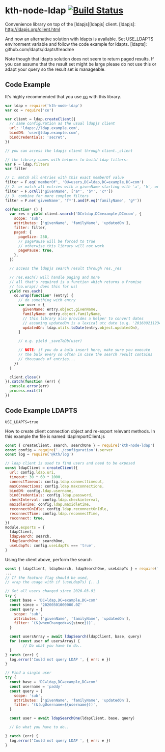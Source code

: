 # kth-node-ldap [![Build Status](https://travis-ci.org/KTH/kth-node-ldap.svg?branch=master)](https://travis-ci.org/KTH/kth-node-ldap)

Convenience library on top of the [ldapjs][ldapjs] client.
[ldapjs]: http://ldapjs.org/client.html

And now an alternative solution with ldapts is available. Set USE_LDAPTS environment variable and follow the code example for ldapts.
[ldapts]: github.com/ldapts/ldapts#readme

Note though that ldapts solution does not seem to return paged results. If you can assume that the result set might be large please do not use this or adapt your query so the result set is manageable.

## Code Example

It's highly recommended that you use [co][co] with this library.

[co]: https://www.npmjs.com/package/co

```javascript
var ldap = require('kth-node-ldap')
var co = require('co')

var client = ldap.createClient({
  // same configuration as the usual ldapjs client
  url: 'ldaps://ldap.example.com',
  bindDN: 'user@ldap.example.com',
  bindCredentials: 'secret',
})

// you can access the ldapjs client through client._client

// the library comes with helpers to build ldap filters:
var F = ldap.filters
var filter

// 1. match all entries with this exact memberOf value
filter = F.eq('memberOf', 'OU=users,DC=ldap,DC=example,DC=com')
// 2. or match all entries with a givenName starting with 'a', 'b', or 'c'
filter = F.orAll('givenName', ['a*', 'b*', 'c*'])
// 3. combine for more complex filters
filter = F.ne('givenName', 'f*').and(F.eq('familyName', 'g*'))

co(function* () {
  var res = yield client.search('DC=ldap,DC=example,DC=com', {
    scope: 'sub',
    attributes: ['givenName', 'familyName', 'updatedOn'],
    filter: filter,
    paged: {
      pageSize: 250,
      // pagePause will be forced to true
      // otherwise this library will not work
      pagePause: true,
    },
  })

  // access the ldapjs search result through res._res

  // res.each() will handle paging and more
  // all that's required is a function which returns a Promise
  // (co.wrap() does this for us)
  yield res.each(
    co.wrap(function* (entry) {
      // do something with entry
      var user = {
        givenName: entry.object.givenName,
        familyName: entry.object.familyName,
        // this library also provides a helper to convert dates
        // assuming updatedOn is a lexical utc date (e.g. '20160921123456.0Z')
        updatedOn: ldap.utils.toDate(entry.object.updatedOn),
      }

      // e.g. yield _saveToDb(user)

      // NOTE: if you do a bulk insert here, make sure you execute
      // the bulk every so often in case the search result contains
      // thousands of entries...
    })
  )

  client.close()
}).catch(function (err) {
  console.error(err)
  process.exit(1)
})
```

## Code Example LDAPTS

```
USE_LDAPTS=true
```

How to create client connection object and re-export relevant methods. In this example the file is named ldapImportClient.js

```javascript
const { createClient, search, searchOne } = require('kth-node-ldap')
const config = require('../configuration').server
const log = require('@kth/log')

// ldap client is used to find users and need to be exposed
const ldapClient = createClient({
  url: config.ldap.uri,
  timeout: 30 * 60 * 1000,
  connectTimeout: config.ldap.connecttimeout,
  maxConnections: config.ldap.maxconnections,
  bindDN: config.ldap.username,
  bindCredentials: config.ldap.password,
  checkInterval: config.ldap.checkinterval,
  maxIdleTime: config.ldap.maxidletime,
  reconnectOnIdle: config.ldap.reconnectOnIdle,
  reconnectTime: config.ldap.reconnectTime,
  reconnect: true,
})
module.exports = {
  ldapClient,
  ldapSearch: search,
  ldapSearchOne: searchOne,
  useLdapTs: config.useLdapTs === 'true',
}
```

Using the client above, perform the search

```javascript
const { ldapClient, ldapSearch, ldapSearchOne, useLdapTs } = require('./ldapImportClient')
...
// If the feature flag should be used,
// wrap the usage with if (useLdapTs) {...}

// Get all users changed since 2020-03-01
try {
  const base = 'DC=ldap,DC=example,DC=com'
  const since = '20200301000000.0Z'
  const query = {
    scope: 'sub',
    attributes: ['givenName', 'familyName', 'updatedOn'],
    filter: `(&(whenChanged>=${since}))`,
  }

  const usersArray = await ldapSearch(ldapClient, base, query)
  for (const user of usersArray) {
        // Do what you have to do..
  }
} catch (err) {
  log.error('Could not query LDAP ', { err: e })
}

// Find a single user
try {
  const base = 'DC=ldap,DC=example,DC=com'
  const username = 'paddy'
  const query = {
    scope: 'sub',
    attributes: ['givenName', 'familyName', 'updatedOn'],
    filter: '(&(ugUsername=${username}))',
  }

  const user = await ldapSearchOne(ldapClient, base, query)

  // Do what you have to do..

} catch (err) {
  log.error('Could not query LDAP ', { err: e })
}


```
